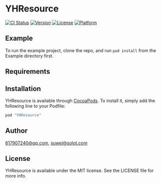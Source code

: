 # YHResource

[![CI Status](http://img.shields.io/travis/617907240@qq.com/YHResource.svg?style=flat)](https://travis-ci.org/617907240@qq.com/YHResource)
[![Version](https://img.shields.io/cocoapods/v/YHResource.svg?style=flat)](http://cocoapods.org/pods/YHResource)
[![License](https://img.shields.io/cocoapods/l/YHResource.svg?style=flat)](http://cocoapods.org/pods/YHResource)
[![Platform](https://img.shields.io/cocoapods/p/YHResource.svg?style=flat)](http://cocoapods.org/pods/YHResource)

## Example

To run the example project, clone the repo, and run `pod install` from the Example directory first.

## Requirements

## Installation

YHResource is available through [CocoaPods](http://cocoapods.org). To install
it, simply add the following line to your Podfile:

```ruby
pod "YHResource"
```

## Author

617907240@qq.com, suwei@solot.com

## License

YHResource is available under the MIT license. See the LICENSE file for more info.
